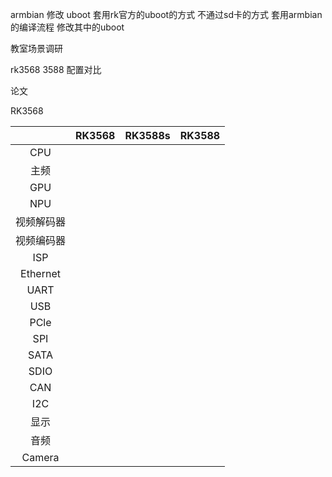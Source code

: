 armbian 修改 uboot 
套用rk官方的uboot的方式 不通过sd卡的方式
套用armbian的编译流程 
修改其中的uboot

教室场景调研

rk3568 3588 配置对比

论文

RK3568

|          | RK3568 | RK3588s | RK3588 |
| :------: | ------ | ------- | ------ |
|   CPU    |        |         |        |
|    主频    |        |         |        |
|   GPU    |        |         |        |
|   NPU    |        |         |        |
|  视频解码器   |        |         |        |
|  视频编码器   |        |         |        |
|   ISP    |        |         |        |
| Ethernet |        |         |        |
|   UART   |        |         |        |
|   USB    |        |         |        |
|   PCle   |        |         |        |
|   SPI    |        |         |        |
|   SATA   |        |         |        |
|   SDIO   |        |         |        |
|   CAN    |        |         |        |
|   I2C    |        |         |        |
|    显示    |        |         |        |
|    音频    |        |         |        |
|  Camera  |        |         |        |
